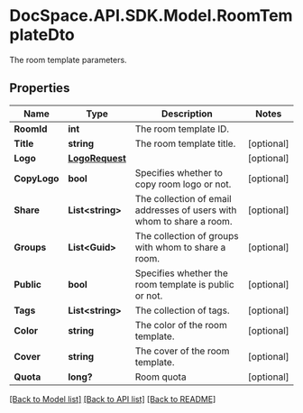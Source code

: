 # DocSpace.API.SDK.Model.RoomTemplateDto
The room template parameters.

## Properties

Name | Type | Description | Notes
------------ | ------------- | ------------- | -------------
**RoomId** | **int** | The room template ID. | 
**Title** | **string** | The room template title. | [optional] 
**Logo** | [**LogoRequest**](LogoRequest.md) |  | [optional] 
**CopyLogo** | **bool** | Specifies whether to copy room logo or not. | [optional] 
**Share** | **List&lt;string&gt;** | The collection of email addresses of users with whom to share a room. | [optional] 
**Groups** | **List&lt;Guid&gt;** | The collection of groups with whom to share a room. | [optional] 
**Public** | **bool** | Specifies whether the room template is public or not. | [optional] 
**Tags** | **List&lt;string&gt;** | The collection of tags. | [optional] 
**Color** | **string** | The color of the room template. | [optional] 
**Cover** | **string** | The cover of the room template. | [optional] 
**Quota** | **long?** | Room quota | [optional] 

[[Back to Model list]](../README.md#documentation-for-models) [[Back to API list]](../README.md#documentation-for-api-endpoints) [[Back to README]](../README.md)

